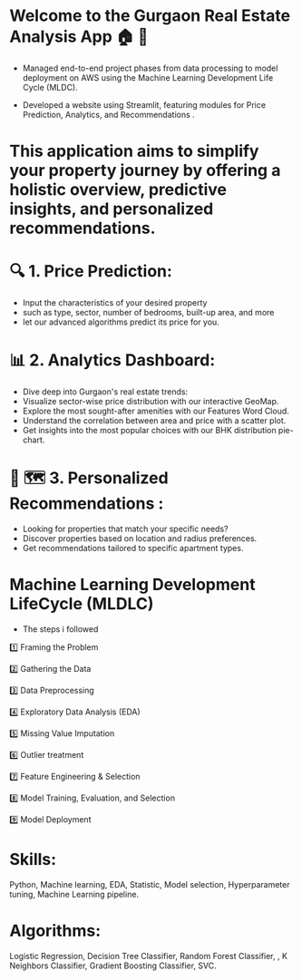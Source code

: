 # Welcome to the Gurgaon Real Estate Analysis App 🏠 🏢


- Managed end-to-end project phases from data processing to model deployment on AWS using the Machine Learning Development Life Cycle (MLDC).

- Developed a website using Streamlit, featuring modules for Price Prediction, Analytics, and Recommendations .

# This application aims to simplify your property journey by offering a holistic overview, predictive insights, and personalized recommendations.

# 🔍 1. Price Prediction:
- Input the characteristics of your desired property
- such as type, sector, number of bedrooms, built-up area, and more
- let our advanced algorithms predict its price for you.

# 📊 2. Analytics Dashboard:
- Dive deep into Gurgaon's real estate trends:
- Visualize sector-wise price distribution with our interactive GeoMap.
- Explore the most sought-after amenities with our Features Word Cloud.
- Understand the correlation between area and price with a scatter plot.
- Get insights into the most popular choices with our BHK distribution pie-chart.

# 💼 🗺️ 3. Personalized Recommendations :
- Looking for properties that match your specific needs?
- Discover properties based on location and radius preferences.
- Get recommendations tailored to specific apartment types.

# Machine Learning Development LifeCycle (MLDLC)
- The steps i followed
  
1️⃣ Framing the Problem

2️⃣ Gathering the Data

3️⃣ Data Preprocessing

4️⃣ Exploratory Data Analysis (EDA)

5️⃣ Missing Value Imputation

6️⃣ Outlier treatment

7️⃣ Feature Engineering & Selection

8️⃣ Model Training, Evaluation, and Selection

9️⃣ Model Deployment

  
 # Skills:
Python, Machine learning, EDA, Statistic, Model selection, Hyperparameter tuning, Machine Learning pipeline.

# Algorithms:
Logistic Regression, Decision Tree Classifier, Random Forest Classifier, , K Neighbors Classifier, Gradient Boosting Classifier, SVC.
